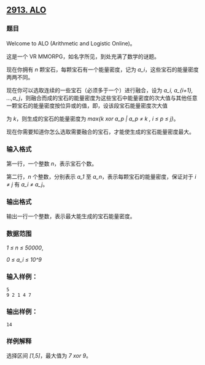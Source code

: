 ## [2913. ALO](https://www.acwing.com/problem/content/2916/)

### 题目

Welcome to ALO (Arithmetic and Logistic Online)。

这是一个 VR MMORPG，如名字所见，到处充满了数学的谜题。

现在你拥有 *n* 颗宝石，每颗宝石有一个能量密度，记为 *a_i*，这些宝石的能量密度两两不同。

现在你可以选取连续的一些宝石（必须多于一个）进行融合，设为 *a_i, a_{i+1}, …,a_j*，则融合而成的宝石的能量密度为这些宝石中能量密度的次大值与其他任意一颗宝石的能量密度按位异或的值，即，设该段宝石能量密度次大值

为 *k*，则生成的宝石的能量密度为 *max{k xor a_p | a_p ≠ k , i ≤ p ≤ j}*。

现在你需要知道你怎么选取需要融合的宝石，才能使生成的宝石能量密度最大。

### 输入格式

第一行，一个整数 *n*，表示宝石个数。

第二行，*n* 个整数，分别表示 *a_1* 至 *a_n*，表示每颗宝石的能量密度，保证对于 *i ≠ j* 有 *a_i ≠ a_j*。

### 输出格式

输出一行一个整数，表示最大能生成的宝石能量密度。

### 数据范围

*1 ≤ n ≤ 50000*,

*0 ≤ a_i ≤ 10^9*

### 输入样例：

```
5
9 2 1 4 7
```

### 输出样例：

```
14
```

### 样例解释

选择区间 *[1,5]*，最大值为 *7 xor 9*。
